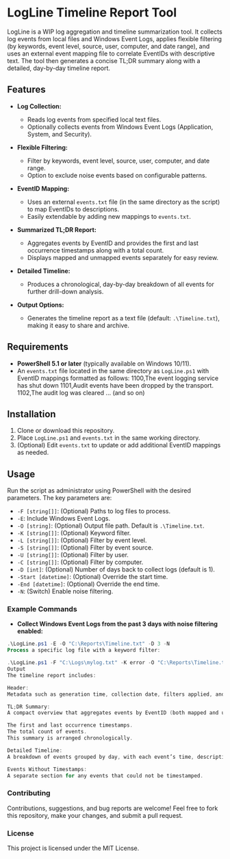 # LogLine Timeline Report Tool

LogLine is a WIP log aggregation and timeline summarization tool. It collects log events from local files and Windows Event Logs, applies flexible filtering (by keywords, event level, source, user, computer, and date range), and uses an external event mapping file to correlate EventIDs with descriptive text. The tool then generates a concise TL;DR summary along with a detailed, day-by-day timeline report.

## Features

- **Log Collection:**  
  - Reads log events from specified local text files.
  - Optionally collects events from Windows Event Logs (Application, System, and Security).

- **Flexible Filtering:**  
  - Filter by keywords, event level, source, user, computer, and date range.
  - Option to exclude noise events based on configurable patterns.

- **EventID Mapping:**  
  - Uses an external `events.txt` file (in the same directory as the script) to map EventIDs to descriptions.
  - Easily extendable by adding new mappings to `events.txt`.

- **Summarized TL;DR Report:**  
  - Aggregates events by EventID and provides the first and last occurrence timestamps along with a total count.
  - Displays mapped and unmapped events separately for easy review.

- **Detailed Timeline:**  
  - Produces a chronological, day-by-day breakdown of all events for further drill-down analysis.

- **Output Options:**  
  - Generates the timeline report as a text file (default: `.\Timeline.txt`), making it easy to share and archive.

## Requirements

- **PowerShell 5.1 or later** (typically available on Windows 10/11).
- An `events.txt` file located in the same directory as `LogLine.ps1` with EventID mappings formatted as follows:
1100,The event logging service has shut down
1101,Audit events have been dropped by the transport.
1102,The audit log was cleared
... (and so on)

## Installation

1. Clone or download this repository.
2. Place `LogLine.ps1` and `events.txt` in the same working directory.
3. (Optional) Edit `events.txt` to update or add additional EventID mappings as needed.

## Usage

Run the script as administrator using PowerShell with the desired parameters. The key parameters are:

- `-F [string[]]`: (Optional) Paths to log files to process.
- `-E`: Include Windows Event Logs.
- `-O [string]`: (Optional) Output file path. Default is `.\Timeline.txt`.
- `-K [string[]]`: (Optional) Keyword filter.
- `-L [string[]]`: (Optional) Filter by event level.
- `-S [string[]]`: (Optional) Filter by event source.
- `-U [string[]]`: (Optional) Filter by user.
- `-C [string[]]`: (Optional) Filter by computer.
- `-D [int]`: (Optional) Number of days back to collect logs (default is 1).
- `-Start [datetime]`: (Optional) Override the start time.
- `-End [datetime]`: (Optional) Override the end time.
- `-N`: (Switch) Enable noise filtering.

### Example Commands

- **Collect Windows Event Logs from the past 3 days with noise filtering enabled:**
```powershell
.\LogLine.ps1 -E -O "C:\Reports\Timeline.txt" -D 3 -N
Process a specific log file with a keyword filter:

.\LogLine.ps1 -F "C:\Logs\mylog.txt" -K error -O "C:\Reports\Timeline.txt"
Output
The timeline report includes:

Header:
Metadata such as generation time, collection date, filters applied, and the overall timeframe.

TL;DR Summary:
A compact overview that aggregates events by EventID (both mapped and unmapped). For each unique EventID, it shows:

The first and last occurrence timestamps.
The total count of events.
This summary is arranged chronologically.

Detailed Timeline:
A breakdown of events grouped by day, with each event’s time, description, and source.

Events Without Timestamps:
A separate section for any events that could not be timestamped.
```
### Contributing
Contributions, suggestions, and bug reports are welcome!
Feel free to fork this repository, make your changes, and submit a pull request.

### License
This project is licensed under the MIT License.
